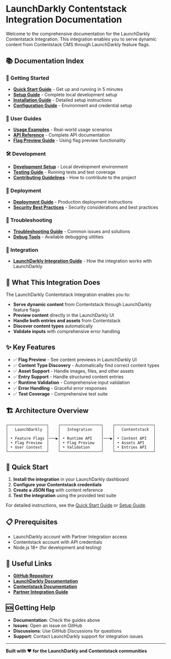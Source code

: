 # LaunchDarkly Contentstack Integration Documentation

Welcome to the comprehensive documentation for the LaunchDarkly Contentstack Integration. This integration enables you to serve dynamic content from Contentstack CMS through LaunchDarkly feature flags.

## 📚 Documentation Index

### 🚀 Getting Started
- **[Quick Start Guide](QUICK_START.md)** - Get up and running in 5 minutes
- **[Setup Guide](SETUP.md)** - Complete local development setup
- **[Installation Guide](INSTALLATION.md)** - Detailed setup instructions
- **[Configuration Guide](CONFIGURATION.md)** - Environment and credential setup

### 📖 User Guides
- **[Usage Examples](EXAMPLES.md)** - Real-world usage scenarios
- **[API Reference](API.md)** - Complete API documentation
- **[Flag Preview Guide](FLAG_PREVIEW.md)** - Using flag preview functionality

### 🛠️ Development
- **[Development Setup](DEVELOPMENT.md)** - Local development environment
- **[Testing Guide](TESTING.md)** - Running tests and test coverage
- **[Contributing Guidelines](CONTRIBUTING.md)** - How to contribute to the project

### 🚀 Deployment
- **[Deployment Guide](DEPLOYMENT.md)** - Production deployment instructions
- **[Security Best Practices](SECURITY.md)** - Security considerations and best practices

### 🔧 Troubleshooting
- **[Troubleshooting Guide](TROUBLESHOOTING.md)** - Common issues and solutions
- **[Debug Tools](DEBUG_TOOLS.md)** - Available debugging utilities

### 🔌 Integration
- **[LaunchDarkly Integration Guide](LAUNCHDARKLY_INTEGRATION.md)** - How the integration works with LaunchDarkly

## 🎯 What This Integration Does

The LaunchDarkly Contentstack Integration enables you to:

- **Serve dynamic content** from Contentstack through LaunchDarkly feature flags
- **Preview content** directly in the LaunchDarkly UI
- **Handle both entries and assets** from Contentstack
- **Discover content types** automatically
- **Validate inputs** with comprehensive error handling

## ✨ Key Features

- ✅ **Flag Preview** - See content previews in LaunchDarkly UI
- ✅ **Content Type Discovery** - Automatically find correct content types
- ✅ **Asset Support** - Handle images, files, and other assets
- ✅ **Entry Support** - Handle structured content entries
- ✅ **Runtime Validation** - Comprehensive input validation
- ✅ **Error Handling** - Graceful error responses
- ✅ **Test Coverage** - Comprehensive test suite

## 🏗️ Architecture Overview

```
┌─────────────────┐    ┌──────────────────┐    ┌─────────────────┐
│   LaunchDarkly  │    │   Integration    │    │   Contentstack  │
│                 │    │                  │    │                 │
│ • Feature Flags │───▶│ • Runtime API    │───▶│ • Content API   │
│ • Flag Preview  │    │ • Flag Preview   │    │ • Assets API    │
│ • User Context  │    │ • Validation     │    │ • Entries API   │
└─────────────────┘    └──────────────────┘    └─────────────────┘
```

## 🚀 Quick Start

1. **Install the integration** in your LaunchDarkly dashboard
2. **Configure your Contentstack credentials**
3. **Create a JSON flag** with content reference
4. **Test the integration** using the provided test suite

For detailed instructions, see the [Quick Start Guide](QUICK_START.md) or [Setup Guide](SETUP.md).

## 📋 Prerequisites

- LaunchDarkly account with Partner Integration access
- Contentstack account with API credentials
- Node.js 18+ (for development and testing)

## 🔗 Useful Links

- **[GitHub Repository](https://github.com/your-org/launchdarkly-contentstack-integration)**
- **[LaunchDarkly Documentation](https://docs.launchdarkly.com/)**
- **[Contentstack Documentation](https://www.contentstack.com/docs/)**
- **[Partner Integration Guide](https://docs.launchdarkly.com/guides/integrations)**

## 🆘 Getting Help

- **Documentation**: Check the guides above
- **Issues**: Open an issue on GitHub
- **Discussions**: Use GitHub Discussions for questions
- **Support**: Contact LaunchDarkly support for integration issues

---

**Built with ❤️ for the LaunchDarkly and Contentstack communities** 